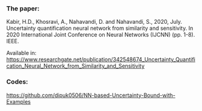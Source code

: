 ### The paper:

Kabir, H.D., Khosravi, A., Nahavandi, D. and Nahavandi, S., 2020, July. Uncertainty quantification neural network from similarity and sensitivity. In 2020 International Joint Conference on Neural Networks (IJCNN) (pp. 1-8). IEEE.

Available in:
https://www.researchgate.net/publication/342548674_Uncertainty_Quantification_Neural_Network_from_Similarity_and_Sensitivity

### Codes:
https://github.com/dipuk0506/NN-based-Uncertainty-Bound-with-Examples
